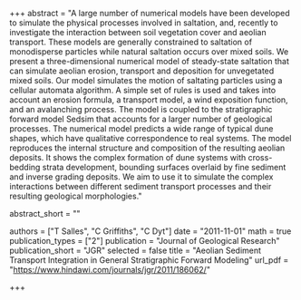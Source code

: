 +++
abstract = "A large number of numerical models have been developed to simulate the physical processes involved in saltation, and, recently to investigate the interaction between soil vegetation cover and aeolian transport. These models are generally constrained to saltation of monodisperse particles while natural saltation occurs over mixed soils. We present a three-dimensional numerical model of steady-state saltation that can simulate aeolian erosion, transport and deposition for unvegetated mixed soils. Our model simulates the motion of saltating particles using a cellular automata algorithm. A simple set of rules is used and takes into account an erosion formula, a transport model, a wind exposition function, and an avalanching process. The model is coupled to the stratigraphic forward model Sedsim that accounts for a larger number of geological processes. The numerical model predicts a wide range of typical dune shapes, which have qualitative correspondence to real systems. The model reproduces the internal structure and composition of the resulting aeolian deposits. It shows the complex formation of dune systems with cross-bedding strata development, bounding surfaces overlaid by fine sediment and inverse grading deposits. We aim to use it to simulate the complex interactions between different sediment transport processes and their resulting geological morphologies."

abstract_short = ""

authors = ["T Salles", "C Griffiths", "C Dyt"]
date = "2011-11-01"
math = true
publication_types = ["2"]
publication = "Journal of Geological Research"
publication_short = "JGR"
selected = false
title = "Aeolian Sediment Transport Integration in General Stratigraphic Forward Modeling"
url_pdf = "https://www.hindawi.com/journals/jgr/2011/186062/"

+++
